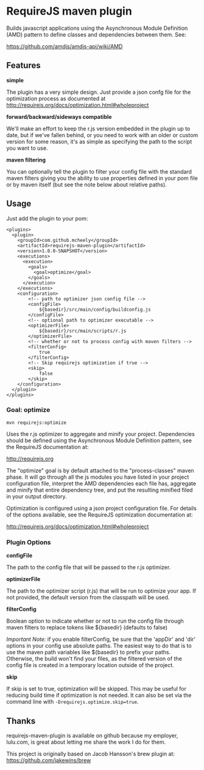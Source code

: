 # RequireJS maven plugin

Builds javascript applications using the Asynchronous Module Definition (AMD)
pattern to define classes and dependencies between them. See:

https://github.com/amdjs/amdjs-api/wiki/AMD

## Features

**simple**

The plugin has a very simple design. Just provide a json confg file for the
optimization process as documented at http://requirejs.org/docs/optimization.html#wholeproject

**forward/backward/sideways compatible**

We'll make an effort to keep the r.js version embedded in the plugin up to date, but if
we've fallen behind, or you need to work with an older or custom version for some reason, it's as
simple as specifying the path to the script you want to use.

**maven filtering**

You can optionally tell the plugin to filter your config file with the standard maven filters
giving you the ability to use properties defined in your pom file or by maven itself (but see
the note below about relative paths).

## Usage

Just add the plugin to your pom:

    <plugins>
      <plugin>
        <groupId>com.github.mcheely</groupId>
        <artifactId>requirejs-maven-plugin</artifactId>
        <version>1.0.0-SNAPSHOT</version>
        <executions>
          <execution>
            <goals>
              <goal>optimize</goal>
            </goals>
          </execution>
        </executions>
        <configuration>
            <!-- path to optimizer json config file -->
            <configFile>
                ${basedir}/src/main/config/buildconfig.js
            </configFile>
            <!-- optional path to optimizer executable -->
            <optimizerFile>
                ${basedir}/src/main/scripts/r.js
            </optimizerFile>
            <!-- whether or not to process config with maven filters -->
            <filterConfig>
                true
            </filterConfig>
            <!-- Skip requirejs optimization if true -->
            <skip>
                false
            </skip>
        </configuration>
      </plugin>
    </plugins>

### Goal: optimize

```mvn requirejs:optimize```

Uses the r.js optimizer to aggregate and minify your project. Dependencies should be defined using
the Asynchronous Module Definition pattern, see the RequireJS documentation at:

http://requirejs.org

The "optimize" goal is by default attached to the "process-classes" maven phase. It will go through
all the js modules you have listed in your project configuration file, interpret the AMD dependencies
each file has, aggregate and minify that entire dependency tree, and put the resulting minified filed in
your output directory.

Optimization is configured using a json project configuration file. For details of the options available,
see the RequireJS optimization documentation at:

http://requirejs.org/docs/optimization.html#wholeproject

### Plugin Options

**configFile**

The path to the config file that will be passed to the r.js optimizer.

**optimizerFile**

The path to the optimizer script (r.js) that will be run to optimize your app. If not provided, the default version
from the classpath will be used.

**filterConfig**

Boolean option to indicate whether or not to run the config file through maven filters to replace tokens
like ${basedir} (defaults to false)

*Important Note:* if you enable filterConfig, be sure that the 'appDir' and 'dir' options in your config
use absolute paths. The easiest way to do that is to use the maven path variables like ${basedir} to prefix
your paths. Otherwise, the build won't find your files, as the filtered version of the config file is created in
a temporary location outside of the project.

**skip**

If skip is set to true, optimization will be skipped. This may be useful for reducing build time if optimization is not needed.
It can also be set via the command line with ```-Drequirejs.optimize.skip=true```.

## Thanks

requirejs-maven-plugin is available on github because my employer, lulu.com, is great about letting me
share the work I do for them.

This project is originally based on Jacob Hansson's brew plugin at:
https://github.com/jakewins/brew

